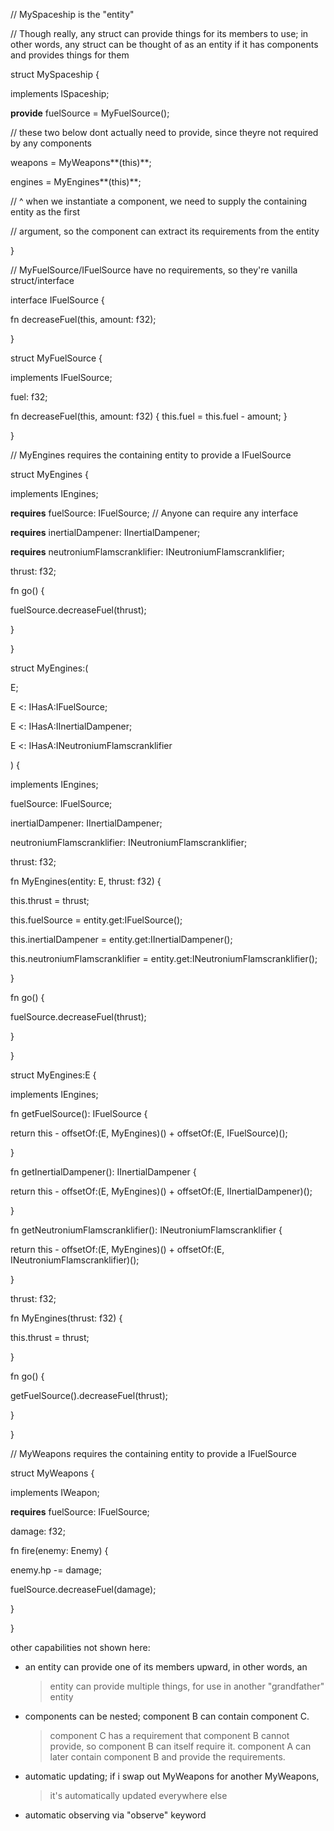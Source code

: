 // MySpaceship is the "entity"

// Though really, any struct can provide things for its members to use;
in other words, any struct can be thought of as an entity if it has
components and provides things for them

struct MySpaceship {

implements ISpaceship;

**provide** fuelSource = MyFuelSource();

// these two below dont actually need to provide, since theyre not
required by any components

weapons = MyWeapons**(this)**;

engines = MyEngines**(this)**;

// \^ when we instantiate a component, we need to supply the containing
entity as the first

// argument, so the component can extract its requirements from the
entity

}

// MyFuelSource/IFuelSource have no requirements, so they're vanilla
struct/interface

interface IFuelSource {

fn decreaseFuel(this, amount: f32);

}

struct MyFuelSource {

implements IFuelSource;

fuel: f32;

fn decreaseFuel(this, amount: f32) { this.fuel = this.fuel - amount; }

}

// MyEngines requires the containing entity to provide a IFuelSource

struct MyEngines {

implements IEngines;

**requires** fuelSource: IFuelSource; // Anyone can require any
interface

**requires** inertialDampener: IInertialDampener;

**requires** neutroniumFlamscranklifier: INeutroniumFlamscranklifier;

thrust: f32;

fn go() {

fuelSource.decreaseFuel(thrust);

}

}

struct MyEngines:(

E;

E \<: IHasA:IFuelSource;

E \<: IHasA:IInertialDampener;

E \<: IHasA:INeutroniumFlamscranklifier

) {

implements IEngines;

fuelSource: IFuelSource;

inertialDampener: IInertialDampener;

neutroniumFlamscranklifier: INeutroniumFlamscranklifier;

thrust: f32;

fn MyEngines(entity: E, thrust: f32) {

this.thrust = thrust;

this.fuelSource = entity.get:IFuelSource();

this.inertialDampener = entity.get:IInertialDampener();

this.neutroniumFlamscranklifier =
entity.get:INeutroniumFlamscranklifier();

}

fn go() {

fuelSource.decreaseFuel(thrust);

}

}

struct MyEngines:E {

implements IEngines;

fn getFuelSource(): IFuelSource {

return this - offsetOf:(E, MyEngines)() + offsetOf:(E, IFuelSource)();

}

fn getInertialDampener(): IInertialDampener {

return this - offsetOf:(E, MyEngines)() + offsetOf:(E,
IInertialDampener)();

}

fn getNeutroniumFlamscranklifier(): INeutroniumFlamscranklifier {

return this - offsetOf:(E, MyEngines)() + offsetOf:(E,
INeutroniumFlamscranklifier)();

}

thrust: f32;

fn MyEngines(thrust: f32) {

this.thrust = thrust;

}

fn go() {

getFuelSource().decreaseFuel(thrust);

}

}

// MyWeapons requires the containing entity to provide a IFuelSource

struct MyWeapons {

implements IWeapon;

**requires** fuelSource: IFuelSource;

damage: f32;

fn fire(enemy: Enemy) {

enemy.hp -= damage;

fuelSource.decreaseFuel(damage);

}

}

other capabilities not shown here:

-   an entity can provide one of its members upward, in other words, an
    > entity can provide multiple things, for use in another
    > "grandfather" entity

-   components can be nested; component B can contain component C.
    > component C has a requirement that component B cannot provide, so
    > component B can itself require it. component A can later contain
    > component B and provide the requirements.

-   automatic updating; if i swap out MyWeapons for another MyWeapons,
    > it's automatically updated everywhere else

-   automatic observing via "observe" keyword
